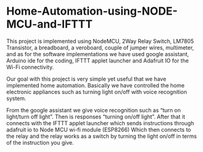 # Home-Automation-using-NODE-MCU-and-IFTTT

This project is implemented using NodeMCU, 2Way Relay Switch, LM7805 Transistor, a breadboard, a veroboard, couple of jumper wires, multimeter, and as for the software implementations we have used google assistant, Arduino ide for the coding, IFTTT applet launcher and Adafruit IO for the Wi-Fi connectivity.

Our goal with this project is very simple yet useful that we have implemented home automation. Basically we have controlled the home electronic appliances such as turning light on/off with voice recognition system.

From the google assistant we give voice recognition such as “turn on light/turn off light”. Then is responses “turning on/off light”. After that it connects with the IFTTT applet launcher which sends instructions through adafruit io to Node MCU wi-fi module (ESP8266)
Which then connects to the relay and the relay works as a switch by turning the light on/off in terms of the instruction you give.
